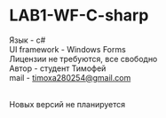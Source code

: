 # LAB1-WF-C-sharp 
Язык - c# <br/>
UI framework - Windows Forms <br/>
Лицензии не требуются, все свободно <br/>
Автор - студент Тимофей <br/>
mail - timoxa280254@gmail.com <br/> <br/>

Новых версий не планируется
